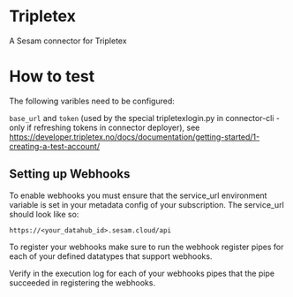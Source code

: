 # Tripletex
A Sesam connector for Tripletex

# How to test

The following varibles need to be configured:

`base_url` and `token` (used by the special tripletexlogin.py in connector-cli - only if refreshing tokens in connector deployer), see https://developer.tripletex.no/docs/documentation/getting-started/1-creating-a-test-account/

## Setting up Webhooks

To enable webhooks you must ensure that the service_url environment variable is set in your metadata config of your subscription. The service_url should look like so:

``https://<your_datahub_id>.sesam.cloud/api``

To register your webhooks make sure to run the webhook register pipes for each of your defined datatypes that support webhooks.

Verify in the execution log for each of your webhooks pipes that the pipe succeeded in registering the webhooks.